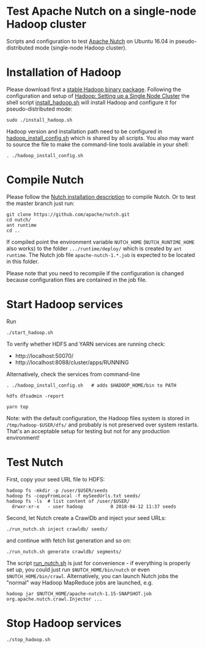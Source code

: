 Test Apache Nutch on a single-node Hadoop cluster
=================================================

Scripts and configuration to test [Apache Nutch]() on Ubuntu 16.04 in pseudo-distributed mode (single-node Hadoop cluster).


# Installation of Hadoop

Please download first a [stable Hadoop binary package](https://hadoop.apache.org/releases.html). Following the configuration and setup of [Hadoop: Setting up a Single Node Cluster](https://hadoop.apache.org/docs/stable/hadoop-project-dist/hadoop-common/SingleCluster.html) the shell script [install_hadoop.sh](install_hadoop.sh) will install Hadoop and configure it for pseudo-distributed mode:

    sudo ./install_hadoop.sh

Hadoop version and installation path need to be configured in [hadoop_install_config.sh](hadoop_install_config.sh) which is shared by all scripts. You also may want to source the file to make the command-line tools available in your shell:

    . ./hadoop_install_config.sh


# Compile Nutch

Please follow the [Nutch installation description](https://wiki.apache.org/nutch/NutchTutorial#Option_2:_Set_up_Nutch_from_a_source_distribution) to compile Nutch. Or to test the master branch just run:

    git clone https://github.com/apache/nutch.git
    cd nutch/
    ant runtime
    cd ..

If compiled point the environment variable `NUTCH_HOME` (`NUTCH_RUNTIME_HOME` also works) to the folder `.../runtime/deploy/` which is created by `ant runtime`. The Nutch job file `apache-nutch-1.*.job` is expected to be located in this folder.

Please note that you need to recompile if the configuration is changed because configuration files are contained in the job file.


# Start Hadoop services

Run

    ./start_hadoop.sh

To verify whether HDFS and YARN services are running check:
- http://localhost:50070/
- http://localhost:8088/cluster/apps/RUNNING

Alternatively, check the services from command-line

    . ./hadoop_install_config.sh   # adds $HADOOP_HOME/bin to PATH
    
    hdfs dfsadmin -report
    
    yarn top

Note: with the default configuration, the Hadoop files system is stored in `/tmp/hadoop-$USER/dfs/` and probably is not preserved over system restarts. That's an acceptable setup for testing but not for any production environment!


# Test Nutch

First, copy your seed URL file to HDFS:

    hadoop fs -mkdir -p /user/$USER/seeds
    hadoop fs -copyFromLocal -f mySeedUrls.txt seeds/
    hadoop fs -ls  # list content of /user/$USER/
      drwxr-xr-x   - user hadoop          0 2018-04-12 11:37 seeds


Second, let Nutch create a CrawlDb and inject your seed URLs:

    ./run_nutch.sh inject crawldb/ seeds/

and continue with fetch list generation and so on:

    ./run_nutch.sh generate crawldb/ segments/


The script [run_nutch.sh](./run_nutch.sh) is just for convenience - if everything is properly set up, you could just run `$NUTCH_HOME/bin/nutch` or even `$NUTCH_HOME/bin/crawl`. Alternatively, you can launch Nutch jobs the "normal" way Hadoop MapReduce jobs are launched, e.g.

    hadoop jar $NUTCH_HOME/apache-nutch-1.15-SNAPSHOT.job org.apache.nutch.crawl.Injector ...


# Stop Hadoop services

    ./stop_hadoop.sh
